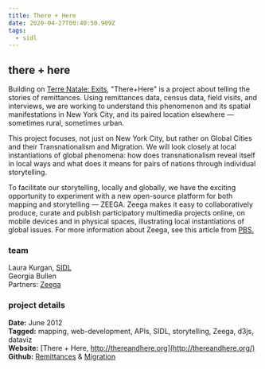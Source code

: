 ```yaml
---
title: There + Here
date: 2020-04-27T00:40:50.909Z
tags:
  - sidl
---
```


## there + here

Building on [Terre Natale: Exits](http://spatialinformationdesignlab.org/projects.php?id=107), "There+Here" is a project about telling the stories of remittances. Using remittances data, census data, field visits, and interviews, we are working to understand this phenomenon and its spatial manifestations in New York City, and its paired location elsewhere — sometimes rural, sometimes urban.

This project focuses, not just on New York City, but rather on Global Cities and their Transnationalism and Migration. We will look closely at local instantiations of global phenomena: how does transnationalism reveal itself in local ways and what does it means for pairs of nations through individual storytelling.

To facilitate our storytelling, locally and globally, we have the exciting opportunity to experiment with a new open-source platform for both mapping and storytelling — ZEEGA. Zeega makes it easy to collaboratively produce, curate and publish participatory multimedia projects online, on mobile devices and in physical spaces, illustrating local instantiations of global issues. For more information about Zeega, see this article from [PBS.](http://www.pbs.org/idealab/2011/08/zeega-enables-communities-to-create-interactive-documentaries-new-forms-of-storytelling230.html)

### team

Laura Kurgan, [SIDL](http://spatialinformationdesignlab.org/people.php?id=10)  
Georgia Bullen  
Partners: [Zeega](http://zeega.org/)

### project details

**Date:** June 2012  
**Tagged:** mapping, web-development, APIs, SIDL, storytelling, Zeega, d3js, dataviz  
**Website:** [There + Here, http://thereandhere.org](http://thereandhere.org/)  
**Github:** [Remittances](http://georgiamoon.github.io/remittancesviz/airports/remittances-origins2.html) & [Migration](http://georgiamoon.github.io/remittancesviz/airports/migrants-origins2.html)